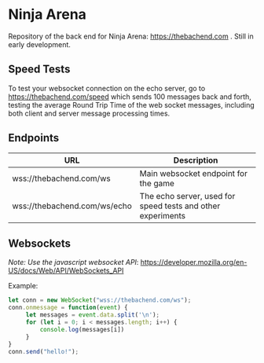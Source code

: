 # Ninja Arena

Repository of the back end for Ninja Arena: https://thebachend.com .
Still in early development.


## Speed Tests

To test your websocket connection on the echo server, go to
https://thebachend.com/speed
which sends 100 messages back and forth, testing the average Round Trip Time
of the web socket messages, including both client and server message processing
times.


## Endpoints

URL | Description
----|-------------
wss://thebachend.com/ws | Main websocket endpoint for the game
wss://thebachend.com/ws/echo | The echo server, used for speed tests and other experiments

## Websockets

*Note: Use the javascript websocket API*:
https://developer.mozilla.org/en-US/docs/Web/API/WebSockets_API

Example:
~~~javascript
let conn = new WebSocket("wss://thebachend.com/ws");
conn.onmessage = function(event) {
	 let messages = event.data.split('\n');
	 for (let i = 0; i < messages.length; i++) {
	     console.log(messages[i])
	 }
}
conn.send("hello!");
~~~
